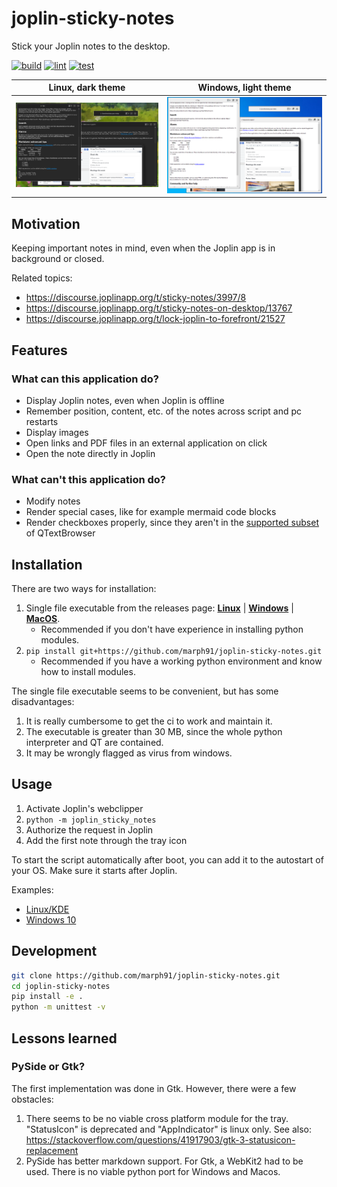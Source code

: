 # joplin-sticky-notes

Stick your Joplin notes to the desktop.

[![build](https://github.com/marph91/joplin-sticky-notes/actions/workflows/build.yml/badge.svg)](https://github.com/marph91/joplin-sticky-notes/actions/workflows/build.yml)
[![lint](https://github.com/marph91/joplin-sticky-notes/actions/workflows/lint.yml/badge.svg)](https://github.com/marph91/joplin-sticky-notes/actions/workflows/lint.yml)
[![test](https://github.com/marph91/joplin-sticky-notes/actions/workflows/test.yml/badge.svg)](https://github.com/marph91/joplin-sticky-notes/actions/workflows/test.yml)

| Linux, dark theme | Windows, light theme |
| - | - |
| ![example_linux_dark_theme.png](img/example_linux_dark_theme.png) | ![example_windows_light_theme.png](img/example_windows_light_theme.png) |

## Motivation

Keeping important notes in mind, even when the Joplin app is in background or closed.

Related topics:

- <https://discourse.joplinapp.org/t/sticky-notes/3997/8>
- <https://discourse.joplinapp.org/t/sticky-notes-on-desktop/13767>
- <https://discourse.joplinapp.org/t/lock-joplin-to-forefront/21527>

## Features

### What can this application do?

- Display Joplin notes, even when Joplin is offline
- Remember position, content, etc. of the notes across script and pc restarts
- Display images
- Open links and PDF files in an external application on click
- Open the note directly in Joplin

### What can't this application do?

- Modify notes
- Render special cases, like for example mermaid code blocks
- Render checkboxes properly, since they aren't in the [supported subset](https://doc.qt.io/qt-6/richtext-html-subset.html) of QTextBrowser

## Installation

There are two ways for installation:

1. Single file executable from the releases page: [**Linux**](https://github.com/marph91/joplin-sticky-notes/releases/latest/download/joplin-sticky-notes-linux) | [**Windows**](https://github.com/marph91/joplin-sticky-notes/releases/latest/download/joplin-sticky-notes-windows.exe) | [**MacOS**](https://github.com/marph91/joplin-sticky-notes/releases/latest/download/joplin-sticky-notes-darwin).
   - Recommended if you don't have experience in installing python modules.
2. `pip install git+https://github.com/marph91/joplin-sticky-notes.git`
   - Recommended if you have a working python environment and know how to install modules.

The single file executable seems to be convenient, but has some disadvantages:

1. It is really cumbersome to get the ci to work and maintain it.
2. The executable is greater than 30 MB, since the whole python interpreter and QT are contained.
3. It may be wrongly flagged as virus from windows.

## Usage

1. Activate Joplin's webclipper
2. `python -m joplin_sticky_notes`
3. Authorize the request in Joplin
4. Add the first note through the tray icon

To start the script automatically after boot, you can add it to the autostart of your OS. Make sure it starts after Joplin.

Examples:

- [Linux/KDE](integration/joplin-sticky-notes.desktop)
- [Windows 10](integration/joplin-sticky-notes.vbs)

## Development

```sh
git clone https://github.com/marph91/joplin-sticky-notes.git
cd joplin-sticky-notes
pip install -e .
python -m unittest -v
```

## Lessons learned

### PySide or Gtk?

The first implementation was done in Gtk. However, there were a few obstacles:

1. There seems to be no viable cross platform module for the tray. "StatusIcon" is deprecated and "AppIndicator" is linux only. See also: <https://stackoverflow.com/questions/41917903/gtk-3-statusicon-replacement>
2. PySide has better markdown support. For Gtk, a WebKit2 had to be used. There is no viable python port for Windows and Macos.

